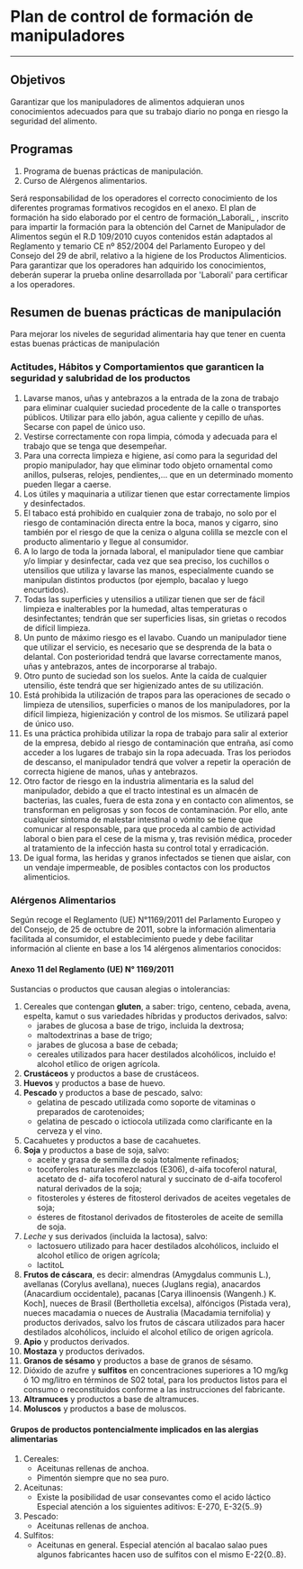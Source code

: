 # Plan de control de formación de manipuladores

______________________________________________________________________

## Objetivos

Garantizar que los manipuladores de alimentos adquieran unos conocimientos adecuados para que su trabajo diario no ponga en riesgo la seguridad del alimento.

## Programas

1. Programa de buenas prácticas de manipulación.
1. Curso de Alérgenos alimentarios.

Será responsabilidad de los operadores el correcto conocimiento de los diferentes programas formativos recogidos en el anexo. El plan de formación ha sido elaborado por el centro de formación_Laborali\_ , inscrito para impartir la formación para la obtención del Carnet de Manipulador de Alimentos según el R.D 109/2010 cuyos contenidos están adaptados al Reglamento y temario  CE nº 852/2004 del Parlamento Europeo y del Consejo del 29 de abril, relativo a la higiene de los Productos Alimenticios. Para garantizar que los operadores han adquirido los conocimientos, deberán superar la prueba online desarrollada por 'Laborali' para certificar a los operadores.

## Resumen de buenas prácticas de manipulación

Para mejorar los niveles de seguridad alimentaria hay que tener en cuenta estas buenas prácticas de manipulación

### Actitudes, Hábitos y Comportamientos que garanticen la seguridad y salubridad de los productos

1. Lavarse manos, uñas y antebrazos a la entrada de la zona de trabajo para eliminar cualquier suciedad procedente de la calle o transportes públicos. Utilizar para ello jabón, agua caliente y cepillo de uñas. Secarse con papel de único uso.
1. Vestirse correctamente con ropa limpia, cómoda y adecuada para el trabajo que se tenga que desempeñar.
1. Para una correcta limpieza e higiene, así como para la seguridad del propio manipulador, hay que eliminar todo objeto ornamental como anillos, pulseras, relojes, pendientes,... que en un determinado momento pueden llegar a caerse.
1. Los útiles y maquinaria a utilizar tienen que estar correctamente limpios y desinfectados.
1. El tabaco está prohibido en cualquier zona de trabajo, no solo por el riesgo de contaminación directa entre la boca, manos y cigarro, sino también por el riesgo de que la ceniza o alguna colilla se mezcle con el producto alimentario y llegue al consumidor.
1. A lo largo de toda la jornada laboral, el manipulador tiene que cambiar y/o limpiar y desinfectar, cada vez que sea preciso, los cuchillos o utensilios que utiliza y lavarse las manos, especialmente cuando se manipulan distintos productos (por ejemplo, bacalao y luego encurtidos).
1. Todas las superficies y utensilios a utilizar tienen que ser de fácil limpieza e inalterables por la humedad, altas temperaturas o desinfectantes; tendrán que ser superficies lisas, sin grietas o recodos de difícil limpieza.
1. Un punto de máximo riesgo es el lavabo. Cuando un manipulador tiene que utilizar el servicio, es necesario que se desprenda de la bata o delantal. Con posterioridad tendrá que lavarse correctamente manos, uñas y antebrazos, antes de incorporarse al trabajo.
1. Otro punto de suciedad son los suelos. Ante la caída de cualquier utensilio, éste tendrá que ser higienizado antes de su utilización.
1. Está prohibida la utilización de trapos para las operaciones de secado o limpieza de utensilios, superficies o manos de los manipuladores, por la difícil limpieza, higienización y control de los mismos. Se utilizará papel de único uso.
1. Es una práctica prohibida utilizar la ropa de trabajo para salir al exterior de la empresa, debido al riesgo de contaminación que entraña, así como acceder a los lugares de trabajo sin la ropa adecuada. Tras los periodos de descanso, el manipulador tendrá que volver a repetir la operación de correcta higiene de manos, uñas y antebrazos.
1. Otro factor de riesgo en la industria alimentaria es la salud del manipulador, debido a que el tracto intestinal es un almacén de bacterias, las cuales, fuera de esta zona y en contacto con alimentos, se transforman en peligrosas y son focos de contaminación. Por ello, ante cualquier síntoma de malestar intestinal o vómito se tiene que comunicar al responsable, para que proceda al cambio de actividad laboral o bien para el cese de la misma y, tras revisión médica, proceder al tratamiento de la infección hasta su control total y erradicación.
1. De igual forma, las heridas y granos infectados se tienen que aislar, con un vendaje impermeable, de posibles contactos con los productos alimenticios.

### Alérgenos Alimentarios

Según recoge el Reglamento (UE) N°1169/2011 del Parlamento Europeo y del Consejo, de 25 de octubre de 2011, sobre la información alimentaria facilitada al consumidor, el establecimiento puede y debe facilitar información al cliente en base a los 14 alérgenos alimentarios conocidos:

#### Anexo 11 del Reglamento (UE) N° 1169/2011

Sustancias o productos que causan alegias o intolerancias:

1. Cereales que contengan **gluten**, a saber: trigo, centeno, cebada, avena, espelta, kamut o sus variedades híbridas y productos derivados, salvo:
   - jarabes de glucosa a base de trigo, incluida la dextrosa;
   - maltodextrinas a base de trigo;
   - jarabes de glucosa a base de cebada;
   - cereales utilizados para hacer destilados alcohólicos, incluido e! alcohol etílico de origen agrícola.
1. **Crustáceos** y productos a base de crustáceos.
1. **Huevos** y productos a base de huevo.
1. **Pescado** y productos a base de pescado, salvo:
   - gelatina de pescado utilizada como soporte de vitaminas o preparados de carotenoides;
   - gelatina de pescado o ictiocola utilizada como clarificante en la cerveza y el vino.
1. Cacahuetes y productos a base de cacahuetes.
1. **Soja** y productos a base de soja, salvo:
   - aceite y grasa de semilla de soja totalmente refinados;
   - tocoferoles naturales mezclados (E306), d-aifa tocoferol natural, acetato de d- aifa tocoferol natural y succinato de d-aifa tocoferol natural derivados de la soja;
   - fitosteroles y ésteres de fitosterol derivados de aceites vegetales de soja;
   - ésteres de fitostanol derivados de fitosteroles de aceite de semilla de soja.
1. _Leche_ y sus derivados (incluida la lactosa), salvo:
   - lactosuero utilizado para hacer destilados alcohólicos, incluido el alcohol etílico de origen agrícola;
   - lactitoL
1. **Frutos de cáscara**, es decir: almendras (Amygdalus communis L.), avellanas (Corylus avellana), nueces (Juglans regia), anacardos (Anacardium occidentale), pacanas \[Carya illinoensis (Wangenh.) K. Koch\], nueces de Brasil (Bertholletia excelsa), alfóncigos (Pistada vera), nueces macadamia o nueces de Australia (Macadamia ternifolia) y productos derivados, salvo los frutos de cáscara utilizados para hacer destilados alcohólicos, incluido el alcohol etílico de origen agrícola.
1. **Apio** y productos derivados.
1. **Mostaza** y productos derivados.
1. **Granos de sésamo** y productos a base de granos de sésamo.
1. Dióxido de azufre y **sulfitos** en concentraciones superiores a 1O mg/kg ó 1O mg/litro en términos de S02 total, para los productos listos para el consumo o reconstituidos conforme a las instrucciones del fabricante.
1. **Altramuces** y productos a base de altramuces.
1. **Moluscos** y productos a base de moluscos.

#### Grupos de productos pontencialmente implicados en las alergias alimentarias

1. Cereales:
   - Aceitunas rellenas de anchoa.
   - Pimentón siempre que no sea puro.
1. Aceitunas:
   - Existe la posibilidad de usar consevantes como el acido láctico Especial atención a los siguientes aditivos: E-270, E-32{5..9}
1. Pescado:
   - Aceitunas rellenas de anchoa.
1. Sulfitos:
   - Aceitunas en general. Especial atención al bacalao salao pues algunos fabricantes hacen uso de sulfitos con el mismo E-22{0..8}.
